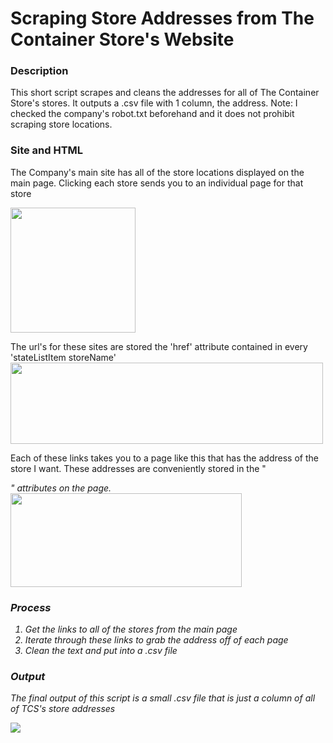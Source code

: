# Scraping Store Addresses from The Container Store's Website

### Description 
This short script scrapes and cleans the addresses for all of The Container Store's stores. It outputs a .csv file with 1 column, the address. Note: I checked the company's robot.txt beforehand and it does not prohibit scraping store locations. 

### Site and HTML
The Company's main site has all of the store locations displayed on the main page. Clicking each store sends you to an individual page for that store

<img src="https://user-images.githubusercontent.com/38504767/54851673-1a96cb80-4cc1-11e9-9b23-8a3850702349.png" height="200">


The url's for these sites are stored the 'href' attribute contained in every 'stateListItem storeName' 
<img src="https://user-images.githubusercontent.com/38504767/54852259-bb39bb00-4cc2-11e9-879b-25c41d0cfbb2.png" height="130" width = "500">

Each of these links takes you to a page like this that has the address of the store I want. These addresses are conveniently stored in the "<address>" attributes on the page.
<img src="https://user-images.githubusercontent.com/38504767/54852421-3f8c3e00-4cc3-11e9-8daf-aaf9ca14c02d.png" height="150" width = "370">

### Process
1. Get the links to all of the stores from the main page
2. Iterate through these links to grab the address off of each page
3. Clean the text and put into a .csv file

### Output 
The final output of this script is a small .csv file that is just a column of all of TCS's store addresses

<img src="https://user-images.githubusercontent.com/38504767/54852769-3485dd80-4cc4-11e9-92df-6de039179bbb.png">
